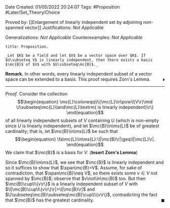 <br />
<br />

Date Created: 01/05/2022 20:24:07
Tags: #Proposition #Later/Set_Theory/Choice

Proved by: [[Enlargement of linearly independent set by adjoining non-spanned vector]]
Justifications: _Not Applicable_

Generalizations: _Not Applicable_
Counterexamples: _Not Applicable_

``` ad-Proposition
title: Proposition.

_Let $K$ be a field and let $V$ be a vector space over $K$. If $U\subseteq V$ is linearly independent, then there exists a basis $\mc{B}$ of $V$ with $U\subseteq\mc{B}$._

```

**Remark.** In other words, every linearly independent subset of a vector space can be extended to a basis. This proof requires Zorn's Lemma.<span style="float:right;">$\blacklozenge$</span>

---

_Proof_. Consider the collection
$$\begin{equation}
    \ms{L}\coloneqq\l\{\mc{L}\in\pow\l(V\r)\mid U\subseteq\mc{L}\land\mc{L}\textrm{ is linearly independent}\r\}
\end{equation}$$
of all linearly independent subsets of $V$ containing $U$ (which is non-empty since $U$ is linearly independent), and let $\mc{B}\in\ms{L}$ be of greatest cardinality; that is, let $\mc{B}\in\ms{L}$ be such that
$$\begin{equation}
    \fa\mc{L}\in\ms{L}:\l|\mc{B}\r|\geq\l|\mc{L}\r|.
\end{equation}$$
We claim that $\mc{B}$ is a basis for $V$. (**Insert Zorn's Lemma**)

Since $\mc{B}\in\ms{L}$, we see that $\mc{B}$ is linearly independent and so it suffices to show that $\span\mc{B}=V$. Assume, for sake of contradiction, that $\span\mc{B}\neq V$, so there exists some $v\in V$ not spanned by $\mc{B}$; observe that $v\not\in\mc{B}$ too. But then $\mc{B}\cup\l\{v\r\}$ is a linearly independent subset of $V$ with $\l|\mc{B}\cup\l\{v\r\}\r|>\l|\mc{B}\r|$ and $U\subseteq\mc{B}\subseteq\mc{B}\cup\l\{v\r\}$, contradicting the fact that $\mc{B}$ has the greatest cardinality.<span style="float:right;">$\blacksquare$</span>
